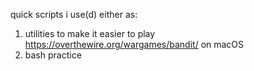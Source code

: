 quick scripts i use(d) either as: 
1. utilities to make it easier to play https://overthewire.org/wargames/bandit/ on macOS
2. bash practice
